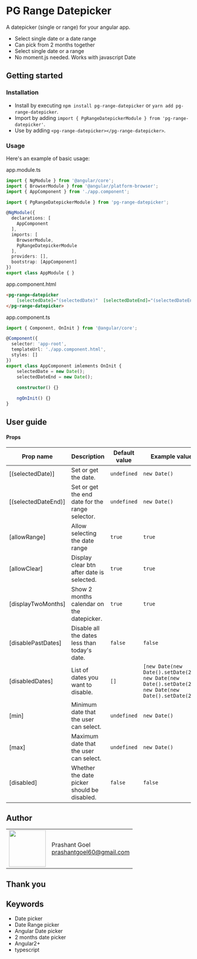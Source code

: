 # PG Range Datepicker

A datepicker (single or range) for your angular app.

- Select single date or a date range
- Can pick from 2 months together
- Select single date or a range
- No moment.js needed. Works with javascript Date

## Getting started

### Installation

- Install by executing `npm install pg-range-datepicker` or `yarn add pg-range-datepicker`.
- Import by adding `import { PgRangeDatepickerModule } from 'pg-range-datepicker'`.
- Use by adding `<pg-range-datepicker></pg-range-datepicker>`.

### Usage

Here's an example of basic usage:

app.module.ts
```ts
import { NgModule } from '@angular/core';
import { BrowserModule } from '@angular/platform-browser';
import { AppComponent } from './app.component';

import { PgRangeDatepickerModule } from 'pg-range-datepicker';

@NgModule({
  declarations: [
    AppComponent
  ],
  imports: [
    BrowserModule,
    PgRangeDatepickerModule
  ],
  providers: [],
  bootstrap: [AppComponent]
})
export class AppModule { }
```

app.component.html
```html
<pg-range-datepicker 
    [selectedDate]="(selectedDate)"  [selectedDateEnd]="(selectedDateEnd)">
</pg-range-datepicker>
```

app.component.ts
```ts
import { Component, OnInit } from '@angular/core';

@Component({
  selector: 'app-root',
  templateUrl: './app.component.html',
  styles: []
})
export class AppComponent imlements OnInit {
    selectedDate = new Date();
    selectedDateEnd = new Date();
    
    constructor() {}

    ngOnInit() {}
}
```

## User guide

#### Props


| Prop name            | Description                                                                                                                                                                                                                                  | Default value           | Example values                                                                                                                                                                                                      |
| -------------------- | -------------------------------------------------------------------------------------------------------------------------------------------------------------------------------------------------------------------------------------------- | ----------------------- | ------------------------------------------------------------------------------------------------------------------------------------------------------------------------------------------------------------------- |
| [(selectedDate)]     | Set or get the date.                                                                                                                                                                                                                         | `undefined`             | `new Date()`                                                                                                                                                                                                        |
| [(selectedDateEnd)]  | Set or get the end date for the range selector.                                                                                                                                                                                              | `undefined`             | `new Date()`                                                                                                                                                                                                        |
| [allowRange]         | Allow selecting the date range                                                                                                                                                                                                               | `true`                  | `true`                                                                                                                                                                                                              |
| [allowClear]         | Display clear btn after date is selected.                                                                                                                                                                                                    | `true`                  | `true`                                                                                                                                                                                                              |
| [displayTwoMonths]   | Show 2 months calendar on the datepicker.                                                                                                                                                                                                    | `true`                  | `true`                                                                                                                                                                                                              |
| [disablePastDates]   | Disable all the dates less than today's date.                                                                                                                                                                                                | `false`                 | `false`                                                                                                                                                                                                             |
| [disabledDates]      | List of dates you want to disable.                                                                                                                                                                                                           | `[]`                    | `[new Date(new Date().setDate(20)), new Date(new Date().setDate(25)), new Date(new Date().setDate(26))]`                                                                                                            |
| [min]                | Minimum date that the user can select.                                                                                                                                                                                                       | `undefined`             | `new Date()`                                                                                                                                                                                                        |
| [max]                | Maximum date that the user can select.                                                                                                                                                                                                       | `undefined`             | `new Date()`                                                                                                                                                                                                        |
| [disabled]           | Whether the date picker should be disabled.                                                                                                                                                                                                  | `false`                 | `false`                                                                                                                                                                                                             |


## Author

<table>
  <tr>
    <td>
      <img src="https://github.com/prashant60.png?s=100" width="100">
    </td>
    <td>
      Prashant Goel<br />
      <a href="mailto:prashantgoel60@gmail.com">prashantgoel60@gmail.com</a><br />
    </td>
  </tr>
</table>

## Thank you

## Keywords
* Date picker
* Date Range picker
* Angular Date picker
* 2 months date picker
* Angular2+
* typescript